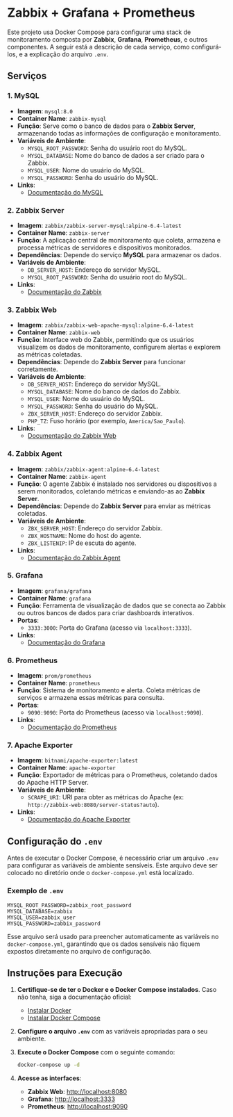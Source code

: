 # Zabbix + Grafana + Prometheus

Este projeto usa Docker Compose para configurar uma stack de monitoramento composta por **Zabbix**, **Grafana**, **Prometheus**, e outros componentes. A seguir está a descrição de cada serviço, como configurá-los, e a explicação do arquivo `.env`.

## Serviços

### 1. **MySQL**
- **Imagem**: `mysql:8.0`
- **Container Name**: `zabbix-mysql`
- **Função**: Serve como o banco de dados para o **Zabbix Server**, armazenando todas as informações de configuração e monitoramento.
- **Variáveis de Ambiente**:
  - `MYSQL_ROOT_PASSWORD`: Senha do usuário root do MySQL.
  - `MYSQL_DATABASE`: Nome do banco de dados a ser criado para o Zabbix.
  - `MYSQL_USER`: Nome do usuário do MySQL.
  - `MYSQL_PASSWORD`: Senha do usuário do MySQL.
- **Links**:
  - [Documentação do MySQL](https://hub.docker.com/_/mysql)

### 2. **Zabbix Server**
- **Imagem**: `zabbix/zabbix-server-mysql:alpine-6.4-latest`
- **Container Name**: `zabbix-server`
- **Função**: A aplicação central de monitoramento que coleta, armazena e processa métricas de servidores e dispositivos monitorados.
- **Dependências**: Depende do serviço **MySQL** para armazenar os dados.
- **Variáveis de Ambiente**:
  - `DB_SERVER_HOST`: Endereço do servidor MySQL.
  - `MYSQL_ROOT_PASSWORD`: Senha do usuário root do MySQL.
- **Links**:
  - [Documentação do Zabbix](https://www.zabbix.com/documentation/current/manual)

### 3. **Zabbix Web**
- **Imagem**: `zabbix/zabbix-web-apache-mysql:alpine-6.4-latest`
- **Container Name**: `zabbix-web`
- **Função**: Interface web do Zabbix, permitindo que os usuários visualizem os dados de monitoramento, configurem alertas e explorem as métricas coletadas.
- **Dependências**: Depende do **Zabbix Server** para funcionar corretamente.
- **Variáveis de Ambiente**:
  - `DB_SERVER_HOST`: Endereço do servidor MySQL.
  - `MYSQL_DATABASE`: Nome do banco de dados do Zabbix.
  - `MYSQL_USER`: Nome do usuário do MySQL.
  - `MYSQL_PASSWORD`: Senha do usuário do MySQL.
  - `ZBX_SERVER_HOST`: Endereço do servidor Zabbix.
  - `PHP_TZ`: Fuso horário (por exemplo, `America/Sao_Paulo`).
- **Links**:
  - [Documentação do Zabbix Web](https://www.zabbix.com/documentation/current/manual/web_interface)

### 4. **Zabbix Agent**
- **Imagem**: `zabbix/zabbix-agent:alpine-6.4-latest`
- **Container Name**: `zabbix-agent`
- **Função**: O agente Zabbix é instalado nos servidores ou dispositivos a serem monitorados, coletando métricas e enviando-as ao **Zabbix Server**.
- **Dependências**: Depende do **Zabbix Server** para enviar as métricas coletadas.
- **Variáveis de Ambiente**:
  - `ZBX_SERVER_HOST`: Endereço do servidor Zabbix.
  - `ZBX_HOSTNAME`: Nome do host do agente.
  - `ZBX_LISTENIP`: IP de escuta do agente.
- **Links**:
  - [Documentação do Zabbix Agent](https://www.zabbix.com/documentation/current/manual/agents)

### 5. **Grafana**
- **Imagem**: `grafana/grafana`
- **Container Name**: `grafana`
- **Função**: Ferramenta de visualização de dados que se conecta ao Zabbix ou outros bancos de dados para criar dashboards interativos.
- **Portas**:
  - `3333:3000`: Porta do Grafana (acesso via `localhost:3333`).
- **Links**:
  - [Documentação do Grafana](https://grafana.com/docs/grafana/latest/)

### 6. **Prometheus**
- **Imagem**: `prom/prometheus`
- **Container Name**: `prometheus`
- **Função**: Sistema de monitoramento e alerta. Coleta métricas de serviços e armazena essas métricas para consulta.
- **Portas**:
  - `9090:9090`: Porta do Prometheus (acesso via `localhost:9090`).
- **Links**:
  - [Documentação do Prometheus](https://prometheus.io/docs/introduction/overview/)

### 7. **Apache Exporter**
- **Imagem**: `bitnami/apache-exporter:latest`
- **Container Name**: `apache-exporter`
- **Função**: Exportador de métricas para o Prometheus, coletando dados do Apache HTTP Server.
- **Variáveis de Ambiente**:
  - `SCRAPE_URI`: URI para obter as métricas do Apache (ex: `http://zabbix-web:8080/server-status?auto`).
- **Links**:
  - [Documentação do Apache Exporter](https://github.com/prometheus-community/apache_exporter)

## Configuração do `.env`

Antes de executar o Docker Compose, é necessário criar um arquivo `.env` para configurar as variáveis de ambiente sensíveis. Este arquivo deve ser colocado no diretório onde o `docker-compose.yml` está localizado.

### Exemplo de `.env`

```env
MYSQL_ROOT_PASSWORD=zabbix_root_password
MYSQL_DATABASE=zabbix
MYSQL_USER=zabbix_user
MYSQL_PASSWORD=zabbix_password
```

Esse arquivo será usado para preencher automaticamente as variáveis no `docker-compose.yml`, garantindo que os dados sensíveis não fiquem expostos diretamente no arquivo de configuração.

## Instruções para Execução

1. **Certifique-se de ter o Docker e o Docker Compose instalados**. Caso não tenha, siga a documentação oficial:
   - [Instalar Docker](https://docs.docker.com/get-docker/)
   - [Instalar Docker Compose](https://docs.docker.com/compose/install/)

2. **Configure o arquivo `.env`** com as variáveis apropriadas para o seu ambiente.

3. **Execute o Docker Compose** com o seguinte comando:
   ```bash
   docker-compose up -d
   ```

4. **Acesse as interfaces**:
   - **Zabbix Web**: [http://localhost:8080](http://localhost:8080)
   - **Grafana**: [http://localhost:3333](http://localhost:3333)
   - **Prometheus**: [http://localhost:9090](http://localhost:9090)